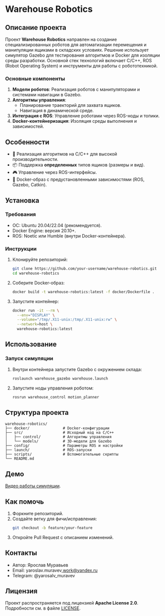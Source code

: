 # Warehouse Robotics

## Описание проекта
Проект **Warehouse Robotics** направлен на создание специализированных роботов для автоматизации перемещения и манипуляции ящиками в складских условиях. Решение использует симулятор Gazebo для тестирования алгоритмов и Docker для изоляции среды разработки. Основной стек технологий включает C/C++, ROS (Robot Operating System) и инструменты для работы с робототехникой.

### Основные компоненты
1. **Модели роботов**: Реализация роботов с манипуляторами и системами навигации в Gazebo.
2. **Алгоритмы управления**:
   - Планирование траекторий для захвата ящиков.
   - Навигация в динамической среде.
3. **Интеграция с ROS**: Управление роботами через ROS-ноды и топики.
4. **Docker-контейнеризация**: Изоляция среды выполнения и зависимостей.

## Особенности
- 🚀 Реализация алгоритмов на C/C++ для высокой производительности.
- 📦 Поддержка **определенных** типов ящиков (размеры и вид).
- 🎮 Управление через ROS-интерфейсы.
- 🐳 Docker-образ с предустановленными зависимостями (ROS, Gazebo, Catkin).

## Установка
### Требования
- ОС: Ubuntu 20.04/22.04 (рекомендуется).
- Docker Engine: версия 20.10+.
- ROS: Noetic или Humble (внутри Docker-контейнера).

### Инструкции
1. Клонируйте репозиторий:
   ```bash
   git clone https://github.com/your-username/warehouse-robotics.git
   cd warehouse-robotics
   ```

2. Соберите Docker-образ:
   ```bash
   docker build -t warehouse-robotics:latest -f docker/Dockerfile .
   ```

3. Запустите контейнер:
   ```bash
   docker run -it --rm \
     --env="DISPLAY" \
     --volume="/tmp/.X11-unix:/tmp/.X11-unix:rw" \
     --network=host \
     warehouse-robotics:latest
   ```

## Использование
### Запуск симуляции
1. Внутри контейнера запустите Gazebo с окружением склада:
   ```bash
   roslaunch warehouse_gazebo warehouse.launch
   ```

2. Запустите ноды управления роботом:
   ```bash
   rosrun warehouse_control motion_planner
   ```


## Структура проекта
```
warehouse-robotics/
├── docker/               # Docker-конфигурации
├── src/                  # Исходный код на C/C++
│   ├── control/          # Алгоритмы управления
│   └── models/           # 3D-модели для Gazebo
├── config/               # Параметры ROS и настройки
├── launch/               # ROS-запуски
├── scripts/              # Вспомогательные скрипты
└── README.md
```

## Демо
[Видео работы симуляции](https://google.com).

## Как помочь
1. Форкните репозиторий.
2. Создайте ветку для фичи/исправления:
   ```bash
   git checkout -b feature/your-feature
   ```
3. Откройте Pull Request с описанием изменений.

## Контакты
- Автор: Ярослав Муравьев
- Email: yaroslav.muravev,work@yandex.ru
- Telegram: @yarosalv_muravev

## Лицензия
Проект распространяется под лицензией **Apache License 2.0**. Подробности см. в файле [LICENSE](LICENSE).
